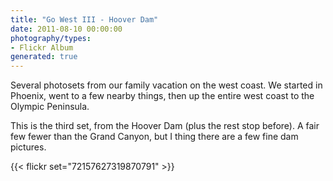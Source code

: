 ```yaml
---
title: "Go West III - Hoover Dam"
date: 2011-08-10 00:00:00
photography/types:
- Flickr Album
generated: true
---
```

Several photosets from our family vacation on the west coast. We started in Phoenix, went to a few nearby things, then up the entire west coast to the Olympic Peninsula. 

This is the third set, from the Hoover Dam (plus the rest stop before). A fair few fewer than the Grand Canyon, but I thing there are a few fine dam pictures.

{{< flickr set="72157627319870791" >}}
